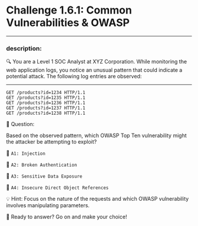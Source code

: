 # **Challenge 1.6.1: Common Vulnerabilities & OWASP**

---

### **description:**

🔍 You are a Level 1 SOC Analyst at XYZ Corporation. While monitoring the web application logs, you notice an unusual pattern that could indicate a potential attack. The following log entries are observed:

---
```plaintext
GET /products?id=1234 HTTP/1.1
GET /products?id=1235 HTTP/1.1
GET /products?id=1236 HTTP/1.1
GET /products?id=1237 HTTP/1.1
GET /products?id=1238 HTTP/1.1
```
🤔 Question:

Based on the observed pattern, which OWASP Top Ten vulnerability might the attacker be attempting to exploit?

🔘 ```A1: Injection```

🔘 ```A2: Broken Authentication```

🔘 ```A3: Sensitive Data Exposure```

🔘 ```A4: Insecure Direct Object References```

💡 Hint: Focus on the nature of the requests and which OWASP vulnerability involves manipulating parameters.

🚀 Ready to answer? Go on and make your choice!